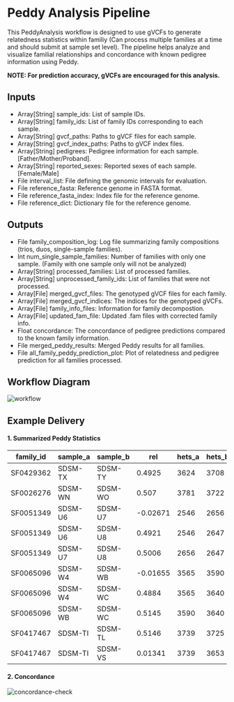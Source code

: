 # Peddy Analysis Pipeline

This PeddyAnalysis workflow is designed to use gVCFs to generate relatedness statistics within familiy (Can process multiple families at a time and should submit at sample set level). The pipeline helps analyze and visualize familial relationships and concordance with known pedigree information using Peddy.

**NOTE: For prediction accuracy, gVCFs are encouraged for this analysis.**

## Inputs
- Array[String] sample_ids: List of sample IDs.
- Array[String] family_ids: List of family IDs corresponding to each sample.
- Array[String] gvcf_paths: Paths to gVCF files for each sample.
- Array[String] gvcf_index_paths: Paths to gVCF index files.
- Array[String] pedigrees: Pedigree information for each sample. [Father/Mother/Proband].
- Array[String] reported_sexes: Reported sexes of each sample. [Female/Male]
- File interval_list: File defining the genomic intervals for evaluation.
- File reference_fasta: Reference genome in FASTA format.
- File reference_fasta_index: Index file for the reference genome.
- File reference_dict: Dictionary file for the reference genome.

## Outputs

- File family_composition_log: Log file summarizing family compositions (trios, duos, single-sample families).
- Int num_single_sample_families: Number of families with only one sample. (Family with one sample only will not be analyzed) 
- Array[String] processed_families: List of processed families.
- Array[String] unprocessed_family_ids: List of families that were not processed.
- Array[File] merged_gvcf_files: The genotyped gVCF files for each family.
- Array[File] merged_gvcf_indices: The indices for the genotyped gVCFs.
- Array[File] family_info_files: Information for family decompostion.
- Array[File] updated_fam_file: Updated .fam files with corrected family info.
- Float concordance: The concordance of pedigree predictions compared to the known family information.
- File merged_peddy_results: Merged Peddy results for all families.
- File all_family_peddy_prediction_plot: Plot of relatedness and pedigree prediction for all families processed.

## Workflow Diagram


![workflow](https://github.com/user-attachments/assets/b963f544-7516-41a6-a924-802300771437)


## Example Delivery


#### 1. Summarized Peddy Statistics


| family_id | sample_a | sample_b | rel       | hets_a | hets_b | shared_hets | ibs0 | ibs2 | n    | pedigree_parents | pedigree_relatedness | predicted_parents | parent_error | sample_duplication_error | rel_difference |
| --------- | -------- | -------- | --------- | ------ | ------ | ----------- | ---- | ---- | ---- | ---------------- | -------------------- | ----------------- | ------------ | ------------------------ | -------------- |
| SF0429362 | SDSM-TX  | SDSM-TY  | 0.4925    | 3624   | 3708   | 1795        | 5    | 3075 | 6822 | TRUE             | 0.5                  | TRUE              | FALSE        | FALSE                    | 0.00745        |
| SF0026276 | SDSM-WN  | SDSM-WO  | 0.507     | 3781   | 3722   | 1897        | 5    | 3169 | 6867 | TRUE             | 0.5                  | TRUE              | FALSE        | FALSE                    | \-0.006985     |
| SF0051349 | SDSM-U6  | SDSM-U7  | \-0.02671 | 2546   | 2656   | 972         | 520  | 2537 | 6303 | FALSE            | 0                    | FALSE             | FALSE        | FALSE                    | 0.02671        |
| SF0051349 | SDSM-U6  | SDSM-U8  | 0.4921    | 2546   | 2647   | 1255        | 1    | 3624 | 6303 | TRUE             | 0.5                  | TRUE              | FALSE        | FALSE                    | 0.007855       |
| SF0051349 | SDSM-U7  | SDSM-U8  | 0.5006    | 2656   | 2647   | 1339        | 7    | 3690 | 6315 | TRUE             | 0.5                  | TRUE              | FALSE        | FALSE                    | \-0.0005667    |
| SF0065096 | SDSM-W4  | SDSM-WB  | \-0.01655 | 3565   | 3590   | 1107        | 583  | 2176 | 7698 | FALSE            | 0                    | FALSE             | FALSE        | FALSE                    | 0.01655        |
| SF0065096 | SDSM-W4  | SDSM-WC  | 0.4884    | 3565   | 3640   | 1743        | 1    | 3979 | 7698 | TRUE             | 0.5                  | TRUE              | FALSE        | FALSE                    | 0.01164        |
| SF0065096 | SDSM-WB  | SDSM-WC  | 0.5145    | 3590   | 3640   | 1861        | 7    | 4196 | 7699 | TRUE             | 0.5                  | TRUE              | FALSE        | FALSE                    | \-0.01448      |
| SF0417467 | SDSM-TI  | SDSM-TL  | 0.5146    | 3739   | 3725   | 1931        | 7    | 4258 | 7859 | TRUE             | 0.5                  | TRUE              | FALSE        | FALSE                    | \-0.01463      |
| SF0417467 | SDSM-TI  | SDSM-VS  | 0.01341   | 3739   | 3653   | 1141        | 546  | 2195 | 7859 | FALSE            | 0                    | FALSE             | FALSE        | FALSE                    | \-0.01341      |


#### 2. Concordance


![concordance-check](https://github.com/user-attachments/assets/55e66e6d-da31-4860-8c03-6928ad4a7a03)


